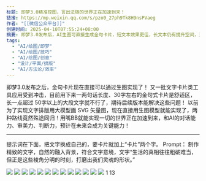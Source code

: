 ```yaml
---
标题: 即梦3.0精准控图，言出法随的世界正在加速到来！
链接: https://mp.weixin.qq.com/s/pzo0_27ph9Tk8H9nsPVaeg
作者: "[[微信公众平台]]"
创建时间: 2025-04-10T07:55:24+08:00
摘要: 即梦3.0发布后，AI生图可直接生成金句卡片，短文本效果更佳，长文本仍有提升空间，对话能力和审美力将成为关键技能。
tags:
  - "AI/绘图/即梦"
  - "AI/绘图/技巧"
  - "AI/绘图/创意"
  - "设计/平面/排版"
  - "AI/方法论/效率"
---
```


即梦3.0发布之后，金句卡片现在直接可以通过生图实现了！
又一批文字卡片类工具应用受到冲击，目前用下来一两句话长度、30字左右的金句式卡片是舒适区，长一点超过 50字以上的大段文字就不行了，期待后续版本能解决这些问题！
以前为了实现文字排版用大模型画 SVG 矢量图，现在直接用生图模型就能实现了，两种路线竟然殊途同归！用嘴BB就能实现一切的世界正在加速到来，和AI的对话能力、审美力、判断力，预计在未来会成为关键能力！

---

提示词在下面，把文字换成自己的，要卡片就加上“卡片”两个字。
Prompt：
制作精致的文字，自然的融入背景，符合文字意境，文字“生活的真相往往粗砺难当，但正是这些棱角分明的时刻，打磨出我们灵魂的形状。”

![](https://mmbiz.qpic.cn/mmbiz_png/F0AgDGXHkKxUVYBbicXC0vicvibmtZHapxPzVwrMZ5fSwuPormfK1hcheUKDtvA0dXyVEAm248QGKCThbnxpzALLg/640?wxfrom=12&tp=wxpic&usePicPrefetch=1&wx_fmt=png&amp;from=appmsg) ![](https://mmbiz.qpic.cn/mmbiz_png/F0AgDGXHkKxUVYBbicXC0vicvibmtZHapxPufW2GRuU2rlZeJ9fbnH3kickl6rEeibkfmJoGEQiaSWmv92zJmOpVTZuA/640?wxfrom=12&tp=wxpic&wx_fmt=png&amp;from=appmsg) ![](https://mmbiz.qpic.cn/mmbiz_png/F0AgDGXHkKxUVYBbicXC0vicvibmtZHapxPzMgyTlFJVqn1DficL7eMp85iczJ0Cj1Zcc4U1BcUeJn5BpeYJvdXNaUg/640?wxfrom=12&tp=wxpic&wx_fmt=png&amp;from=appmsg) ![](https://mmbiz.qpic.cn/mmbiz_png/F0AgDGXHkKxUVYBbicXC0vicvibmtZHapxPQpqJVmLd1XfPAoL5kaLf8FINJjhZx8DVjzrFCZTuzvKHh5AyYYgYsA/640?wxfrom=12&tp=wxpic&wx_fmt=png&amp;from=appmsg) ![](https://mmbiz.qpic.cn/mmbiz_png/F0AgDGXHkKxUVYBbicXC0vicvibmtZHapxPLWG0vejVadx1768AGVIO49vXhVJ94IH84eokicXLETibqD2zjn24lia4g/640?wxfrom=12&tp=wxpic&wx_fmt=png&amp;from=appmsg) ![](https://mmbiz.qpic.cn/mmbiz_png/F0AgDGXHkKxUVYBbicXC0vicvibmtZHapxPxCTg6l4eegM8cCm98KsUNbThVE6OUlu6SUibS8ULy8ls3wCfcz8TVIg/640?wxfrom=12&tp=wxpic&wx_fmt=png&amp;from=appmsg) ![](https://mmbiz.qpic.cn/mmbiz_png/F0AgDGXHkKxUVYBbicXC0vicvibmtZHapxP7t9UunIXokc8QBTnlJib1GYfNpg30Nic1z2HZ0wrhRicIz2wWOlb5qDMA/640?wxfrom=12&tp=wxpic&wx_fmt=png&amp;from=appmsg) ![](https://mmbiz.qpic.cn/mmbiz_png/F0AgDGXHkKxUVYBbicXC0vicvibmtZHapxPYEnx5dzwOTngdPgLER4icZgaibZ21pvdwrCd8HvIgWTYLSejttUW7xzw/640?wxfrom=12&tp=wxpic&wx_fmt=png&amp;from=appmsg) ![](https://mmbiz.qpic.cn/mmbiz_png/F0AgDGXHkKxUVYBbicXC0vicvibmtZHapxPyibqCZlNJJLicA8tszibCBwskpzuJm1djZQul6euhSNazx27gfr671K3Q/640?wxfrom=12&tp=wxpic&wx_fmt=png&amp;from=appmsg) ![](https://mmbiz.qpic.cn/mmbiz_png/F0AgDGXHkKxUVYBbicXC0vicvibmtZHapxPbeCjUVY8s72Hj8wlDY632gKdKk40dPd2ylBic22YzyueeTMrfrVsHyg/640?wxfrom=12&tp=wxpic&wx_fmt=png&amp;from=appmsg) ![](https://mmbiz.qpic.cn/mmbiz_png/F0AgDGXHkKxUVYBbicXC0vicvibmtZHapxPqvAwesJDRfwGkQhtyE881auQMO8xgpSV802XHgfh358AvnOG6nCfAg/640?wxfrom=12&tp=wxpic&wx_fmt=png&amp;from=appmsg) ![](https://mmbiz.qpic.cn/mmbiz_png/F0AgDGXHkKxUVYBbicXC0vicvibmtZHapxPLhWZd6WyicrPoB7mwYxA0btCQ5OWLOQ7a6OO1yey9SNUL1ag31AGQeg/640?wxfrom=12&tp=wxpic&wx_fmt=png&amp;from=appmsg) ![](https://mmbiz.qpic.cn/mmbiz_png/F0AgDGXHkKxUVYBbicXC0vicvibmtZHapxPpHeJhfUXcD6VEyf3boxnQ2svPbVE29iaKm9wBw4NG1SFGyEwpsNGNoQ/640?wxfrom=12&tp=wxpic&wx_fmt=png&amp;from=appmsg) 1 13


